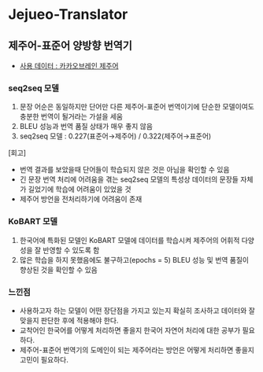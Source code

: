 # Jejueo-Translator
## 제주어-표준어 양방향 번역기
* [사용 데이터 : 카카오브레인 제주어](https://www.kaggle.com/datasets/bryanpark/jit-dataset)

### seq2seq 모델
1. 문장 어순은 동일하지만 단어만 다른 제주어-표준어 번역이기에 단순한 모델이여도 충분한 번역이 될거라는 가설을 세움
2. BLEU 성능과 번역 품질 상태가 매우 좋지 않음
3. seq2seq 모델 : 0.227(표준어→제주어) / 0.322(제주어→표준어)

[회고]
* 번역 결과를 보았을때 단어들이 학습되지 않은 것은 아님을 확인할 수 있음
* 긴 문장 번역 처리에 어려움을 겪는 seq2seq 모델의 특성상 데이터의 문장들 자체가 길었기에 학습에 어려움이 있었을 것
* 제주어 방언을 전처리하기에 어려움이 존재

### KoBART 모델
1. 한국어에 특화된 모델인 KoBART 모델에 데이터를 학습시켜 제주어의 어휘적 다양성을 잘 반영할 수 있도록 함
2. 많은 학습을 하지 못했음에도 불구하고(epochs = 5) BLEU 성능 및 번역 품질이 향상된 것을 확인할 수 있음

### 느낀점  
* 사용하고자 하는 모델이 어떤 장단점을 가지고 있는지 확실히 조사하고 데이터와 잘 맞을지 판단한 후에 적용해야 한다.
* 교착어인 한국어를 어떻게 처리하면 좋을지 한국어 자연어 처리에 대한 공부가 필요하다.
* 제주어-표준어 번역기의 도메인이 되는 제주어라는 방언은 어떻게 처리하면 좋을지 고민이 필요하다. 
